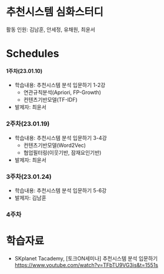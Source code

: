 # 추천시스템 심화스터디
활동 인원: 김남훈, 안세정, 유채원, 최윤서

# Schedules
#### 1주차(23.01.10)
- 학습내용: 추천시스템 분석 입문하기 1-2강
  - 연관규칙분석(Apriori, FP-Growth)
  - 컨텐츠기반모델(TF-IDF)
- 발제자: 최윤서

### 2주차(23.01.19)
- 학습내용: 추천시스템 분석 입문하기 3-4강
  - 컨텐츠기반모델(Word2Vec)
  - 협업필터링(이웃기반, 잠재요인기반)
- 발제자: 최윤서

### 3주차(23.01.24)
- 학습내용: 추천시스템 분석 입문하기 5-6강
- 발제자: 김남훈

### 4주차

# 학습자료
- SKplanet Tacademy,  [토크ON세미나] 추천시스템 분석 입문하기 
  https://www.youtube.com/watch?v=TFbTU9VG3is&t=1551s
